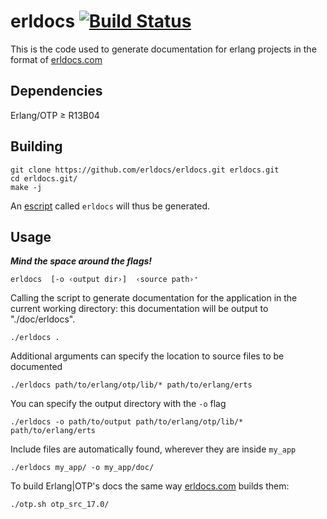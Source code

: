 # erldocs [![Build Status](//travis-ci.org/erldocs/erldocs.svg?branch=master)](//travis-ci.org/erldocs/erldocs)
This is the code used to generate documentation for erlang projects in the format of
[erldocs.com](http://erldocs.com)



## Dependencies
Erlang/OTP ≥ R13B04

## Building

    git clone https://github.com/erldocs/erldocs.git erldocs.git
    cd erldocs.git/
    make -j

An [escript](http://www.erlang.org/doc/man/escript.html) called `erldocs` will thus be generated.

## Usage

***Mind the space around the flags!***

    erldocs  [-o ‹output dir›]  ‹source path›⁺

Calling the script to generate documentation for the application in the current working directory:
this documentation will be output to "./doc/erldocs".

    ./erldocs .

Additional arguments can specify the location to source files to be documented

    ./erldocs path/to/erlang/otp/lib/* path/to/erlang/erts

You can specify the output directory with the `-o` flag

    ./erldocs -o path/to/output path/to/erlang/otp/lib/* path/to/erlang/erts

Include files are automatically found, wherever they are inside `my_app`

    ./erldocs my_app/ -o my_app/doc/

To build Erlang|OTP's docs the same way [erldocs.com](http://erldocs.com/) builds them:

    ./otp.sh otp_src_17.0/
